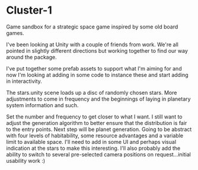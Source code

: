 # Cluster-1
Game sandbox for a strategic space game inspired by some old board games.

I've been looking at Unity with a couple of friends from work. We're all pointed in slightly different directions but working together
to find our way around the package.

I've put together some prefab assets to support what I'm aiming for and now I'm looking at adding in some code to instance these and 
start adding in interactivity.

The stars.unity scene loads up a disc of randomly chosen stars. More adjustments to come in frequency and the beginnings of laying in planetary system information and such.

Set the number and frequency to get closer to what I want. I still want to adjust the generation algorithm to better ensure that the distribution is fair to the entry points. Next step will be planet generation. Going to be abstract with four levels of habitability, some resource advantages and a variable limit to available space. I'll need to add in some UI and perhaps visual indication at the stars to make this interesting. I'll also probably add the ability to switch to several pre-selected camera positions on request...initial usability work :)
